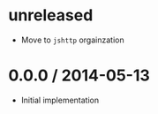 unreleased
==========

  * Move to `jshttp` orgainzation

0.0.0 / 2014-05-13
==================

  * Initial implementation
